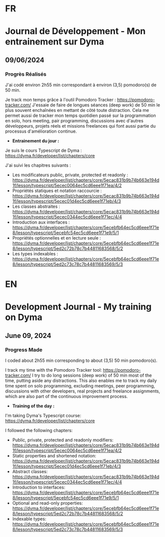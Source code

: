 # FR

# Journal de Développement - Mon entrainement sur Dyma

## 09/06/2024

### Progrès Réalisés

J'ai codé environ 2h55 min correspondant à environ (3,5) pomodoro(s) de 50 min.

Je track mon temps grâce à l'outil Pomodoro Tracker : https://pomodoro-tracker.com/
J'essaie de faire de longues séances (deep work) de 50 min le plus souvent enchaînées en mettant de côté toute distraction.
Cela me permet aussi de tracker mon temps quotidien passé sur la programmation en solo, hors meeting, pair programming, discussions avec d'autres développeurs, projets réels et missions freelances qui font aussi partie du processus d'amélioration continue.

- **Entrainement du jour :**

Je suis le cours Typescript de Dyma : https://dyma.fr/developer/list/chapters/core

J'ai suivi les chapitres suivants :

- Les modificateurs public, private, protected et readonly : https://dyma.fr/developer/list/chapters/core/5ecac831b9b74b663e194d1f/lesson/typescript/5ecec0064ec5cd6eee1f71ea/4/2
- Propriétés statiques et notation raccourcie : https://dyma.fr/developer/list/chapters/core/5ecac831b9b74b663e194d1f/lesson/typescript/5ecec01d4ec5cd6eee1f71eb/4/3
- Les classes abstraites : https://dyma.fr/developer/list/chapters/core/5ecac831b9b74b663e194d1f/lesson/typescript/5ecec0344ec5cd6eee1f71ec/4/4
- Introduction aux interfaces : https://dyma.fr/developer/list/chapters/core/5ecebfb64ec5cd6eee1f71e8/lesson/typescript/5ecebfc54ec5cd6eee1f71e9/5/1
- Propriétés optionnelles et en lecture seule : https://dyma.fr/developer/list/chapters/core/5ecebfb64ec5cd6eee1f71e8/lesson/typescript/5ed2c72b78c7b44811683568/5/2
- Les types indexables : https://dyma.fr/developer/list/chapters/core/5ecebfb64ec5cd6eee1f71e8/lesson/typescript/5ed2c73c78c7b44811683569/5/3

# EN

# Development Journal - My training on Dyma

## June 09, 2024

### Progress Made

I coded about 2h55 min corresponding to about (3,5) 50 min pomodoro(s).

I track my time with the Pomodoro Tracker tool: https://pomodoro-tracker.com/
I try to do long sessions (deep work) of 50 min most of the time, putting aside any distractions.
This also enables me to track my daily time spent on solo programming, excluding meetings, peer programming, discussions with other developers, real projects and freelance assignments, which are also part of the continuous improvement process.

- **Training of the day :**

I'm taking Dyma's Typescript course: https://dyma.fr/developer/list/chapters/core

I followed the following chapters:

- Public, private, protected and readonly modifiers: https://dyma.fr/developer/list/chapters/core/5ecac831b9b74b663e194d1f/lesson/typescript/5ecec0064ec5cd6eee1f71ea/4/2
- Static properties and shortened notation: https://dyma.fr/developer/list/chapters/core/5ecac831b9b74b663e194d1f/lesson/typescript/5ecec01d4ec5cd6eee1f71eb/4/3
- Abstract classes: https://dyma.fr/developer/list/chapters/core/5ecac831b9b74b663e194d1f/lesson/typescript/5ecec0344ec5cd6eee1f71ec/4/4
- Introduction to interfaces: https://dyma.fr/developer/list/chapters/core/5ecebfb64ec5cd6eee1f71e8/lesson/typescript/5ecebfc54ec5cd6eee1f71e9/5/1
- Optional and read-only properties: https://dyma.fr/developer/list/chapters/core/5ecebfb64ec5cd6eee1f71e8/lesson/typescript/5ed2c72b78c7b44811683568/5/2
- Indexable types: https://dyma.fr/developer/list/chapters/core/5ecebfb64ec5cd6eee1f71e8/lesson/typescript/5ed2c73c78c7b44811683569/5/3
